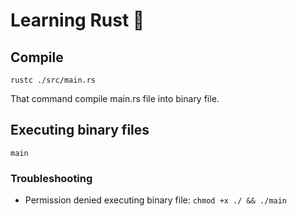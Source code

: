 # Learning Rust 🦀

## Compile

```
rustc ./src/main.rs
```

That command compile main.rs file into binary file.

## Executing binary files

```
main
```

### Troubleshooting

- Permission denied executing binary file: `chmod +x ./ && ./main`
